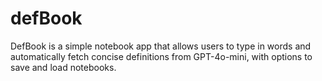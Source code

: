 # defBook
DefBook is a simple notebook app that allows users to type in words and automatically fetch concise definitions from GPT-4o-mini, with options to save and load notebooks.
